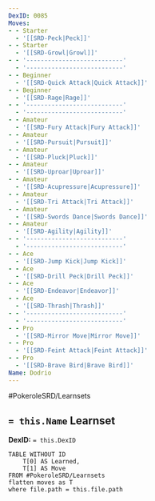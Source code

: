 ```yaml
---
DexID: 0085
Moves:
- - Starter
  - '[[SRD-Peck|Peck]]'
- - Starter
  - '[[SRD-Growl|Growl]]'
- - '---------------------------'
  - '---------------------------'
- - Beginner
  - '[[SRD-Quick Attack|Quick Attack]]'
- - Beginner
  - '[[SRD-Rage|Rage]]'
- - '---------------------------'
  - '---------------------------'
- - Amateur
  - '[[SRD-Fury Attack|Fury Attack]]'
- - Amateur
  - '[[SRD-Pursuit|Pursuit]]'
- - Amateur
  - '[[SRD-Pluck|Pluck]]'
- - Amateur
  - '[[SRD-Uproar|Uproar]]'
- - Amateur
  - '[[SRD-Acupressure|Acupressure]]'
- - Amateur
  - '[[SRD-Tri Attack|Tri Attack]]'
- - Amateur
  - '[[SRD-Swords Dance|Swords Dance]]'
- - Amateur
  - '[[SRD-Agility|Agility]]'
- - '---------------------------'
  - '---------------------------'
- - Ace
  - '[[SRD-Jump Kick|Jump Kick]]'
- - Ace
  - '[[SRD-Drill Peck|Drill Peck]]'
- - Ace
  - '[[SRD-Endeavor|Endeavor]]'
- - Ace
  - '[[SRD-Thrash|Thrash]]'
- - '---------------------------'
  - '---------------------------'
- - Pro
  - '[[SRD-Mirror Move|Mirror Move]]'
- - Pro
  - '[[SRD-Feint Attack|Feint Attack]]'
- - Pro
  - '[[SRD-Brave Bird|Brave Bird]]'
Name: Dodrio
---
```


#PokeroleSRD/Learnsets

## `= this.Name` Learnset

**DexID:** `= this.DexID`

```dataview
TABLE WITHOUT ID
    T[0] AS Learned,
    T[1] AS Move
FROM #PokeroleSRD/Learnsets
flatten moves as T
where file.path = this.file.path
```
